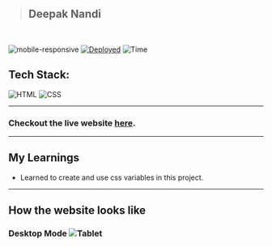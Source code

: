 > ## Deepak Nandi

<br/>

![mobile-responsive](https://img.shields.io/badge/Mobile%20Responsive-Yes-red)
[![Deployed](https://img.shields.io/badge/Deployed-Yes-green)](#)
![Time](https://img.shields.io/badge/Time%20Taken-10hrs-green)

## Tech Stack:

![HTML](https://img.shields.io/badge/html-3670A0?style=for-the-badge&logo=html5&logoColor=white)
![CSS](https://img.shields.io/badge/CSS-%234ea94b.svg?style=for-the-badge&logo=css3&logoColor=white)

---

### Checkout the live website [here](https://project14-creativity-web_design.netlify.app/).

---

## My Learnings
-  Learned to create and use css variables in this project.


---

## How the website looks like

### Desktop Mode ![Tablet](./14.jpg)


